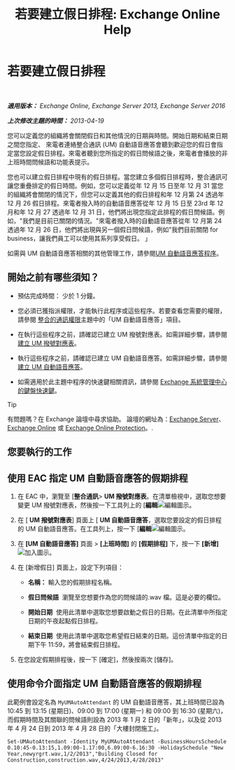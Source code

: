 ﻿---
title: '若要建立假日排程: Exchange Online Help'
TOCTitle: 若要建立假日排程
ms:assetid: 0c5c51e4-5b51-451b-ab93-2cebf644dc96
ms:mtpsurl: https://technet.microsoft.com/zh-tw/library/Bb266921(v=EXCHG.150)
ms:contentKeyID: 50472541
ms.date: 05/23/2018
mtps_version: v=EXCHG.150
ms.translationtype: MT
---

# 若要建立假日排程

 

_**適用版本：** Exchange Online, Exchange Server 2013, Exchange Server 2016_

_**上次修改主題的時間：** 2013-04-19_

您可以定義您的組織將會關閉假日和其他情況的日期與時間。開始日期和結束日期之間您指定、 來電者連絡整合通訊 (UM) 自動語音應答會聽到歡迎您的假日會指定當您設定假日排程。來電者聽到您所指定的假日問候語之後，來電者會播放的非上班時間問候語和功能表提示。

您也可以建立假日排程中現有的假日排程。當您建立多個假日排程時，整合通訊可讓您重疊排定的假日時間。例如，您可以定義從年 12 月 15 日至年 12 月 31 當您的組織將會關閉的情況下，但您可以定義其他的假日排程和年 12 月第 24 透過年 12 月 26 假日排程。來電者撥入時的自動語音應答從年 12 月 15 日至 23rd 年 12 月和年 12 月 27 透過年 12 月 31 日，他們將出現您指定此排程的假日問候語。例如，"我們是目前已關閉的情況。"來電者撥入時的自動語音應答從年 12 月第 24 透過年 12 月 26 日，他們將出現與另一個假日問候語，例如"我們目前關閉 for business，讓我們員工可以使用其系列享受假日。 」

如需與 UM 自動語音應答相關的其他管理工作，請參閱[UM 自動語音應答程序](https://docs.microsoft.com/zh-tw/exchange/voice-mail-unified-messaging/automatically-answer-and-route-calls/um-auto-attendant-procedures)。

## 開始之前有哪些須知？

  - 預估完成時間： 少於 1 分鐘。

  - 您必須已獲指派權限，才能執行此程序或這些程序。若要查看您需要的權限，請參閱 [整合的通訊權限](unified-messaging-permissions-exchange-2013-help.md)主題中的「UM 自動語音應答」項目。

  - 在執行這些程序之前，請確認已建立 UM 撥號對應表。如需詳細步驟，請參閱[建立 UM 撥號對應表](https://docs.microsoft.com/zh-tw/exchange/voice-mail-unified-messaging/connect-voice-mail-system/create-um-dial-plan)。

  - 執行這些程序之前，請確認已建立 UM 自動語音應答。如需詳細步驟，請參閱[建立 UM 自動語音應答](create-a-um-auto-attendant-exchange-2013-help.md)。

  - 如需適用於此主題中程序的快速鍵相關資訊，請參閱 [Exchange 系統管理中心的鍵盤快速鍵](keyboard-shortcuts-in-the-exchange-admin-center-exchange-online-protection-help.md)。


> [!TIP]  
> 有問題嗎？在 Exchange 論壇中尋求協助。 論壇的網址為：<a href="https://go.microsoft.com/fwlink/p/?linkid=60612">Exchange Server</a>、 <a href="https://go.microsoft.com/fwlink/p/?linkid=267542">Exchange Online</a> 或 <a href="https://go.microsoft.com/fwlink/p/?linkid=285351">Exchange Online Protection</a>。.




## 您要執行的工作

## 使用 EAC 指定 UM 自動語音應答的假期排程

1.  在 EAC 中，瀏覽至 \[**整合通訊**\> **UM 撥號對應表**。在清單檢視中，選取您想要變更 UM 撥號對應表，然後按一下工具列上的 \[**編輯**![編輯圖示](images/JJ218640.6f53ccb2-1f13-4c02-bea0-30690e6ea71d(EXCHG.150).gif "編輯圖示")。

2.  在 \[ **UM 撥號對應表**\] 頁面上 \[ **UM 自動語音應答**，選取您要設定的假日排程的 UM 自動語音應答。在工具列上，按一下 \[**編輯**![編輯圖示](images/JJ218640.6f53ccb2-1f13-4c02-bea0-30690e6ea71d(EXCHG.150).gif "編輯圖示")。

3.  在 **\[UM 自動語音應答\]** 頁面 \> **\[上班時間\]** 的 **\[假期排程\]** 下，按一下 **\[新增\]**![加入圖示](images/JJ218640.c1e75329-d6d7-4073-a27d-498590bbb558(EXCHG.150).gif "加入圖示")。

4.  在 \[新增假日\] 頁面上，設定下列項目：
    
      - **名稱：** 輸入您的假期排程名稱。
    
      - **假日問候語**  瀏覽至您想要作為您的問候語的.wav 檔。這是必要的欄位。
    
      - **開始日期**  使用此清單中選取您想要啟動之假日的日期。在此清單中所指定日期的午夜起點假日排程。
    
      - **結束日期**  使用此清單中選取您希望假日結束的日期。這份清單中指定的日期下午 11:59，將會結束假日排程。

5.  在您設定假期排程後，按一下 \[確定\]，然後按兩次 \[儲存\]。

## 使用命令介面指定 UM 自動語音應答的假期排程

此範例會設定名為 `MyUMAutoAttendant` 的 UM 自動語音應答，其上班時間已設為 10:45 到 13:15 (星期日)、09:00 到 17:00 (星期一) 和 09:00 到 16:30 (星期六)，而假期時間及其關聯的問候語則設為 2013 年 1 月 2 日的「新年」，以及從 2013 年 4 月 24 日到 2013 年 4 月 28 日的「大樓封閉施工」。

    Set-UMAutoAttendant -Identity MyUMAutoAttendant -BusinessHoursSchedule 0.10:45-0.13:15,1.09:00-1.17:00,6.09:00-6.16:30 -HolidaySchedule "New Year,newyrgrt.wav,1/2/2013","Building Closed for Construction,construction.wav,4/24/2013,4/28/2013"

